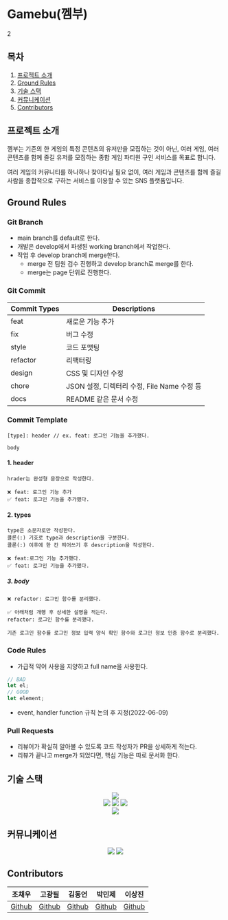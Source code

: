 # Gamebu(껨부)
2
## 목차
1. [프로젝트 소개](#프로젝트-소개)
2. [Ground Rules](#Ground-rules)
3. [기술 스택](#기술-스택)
4. [커뮤니케이션](#커뮤니케이션)
5. [Contributors](#Contributors)

## 프로젝트 소개

껨부는 기존의 한 게임의 특정 콘텐츠의 유저만을 모집하는 것이 아닌, 여러 게임, 여러 콘텐츠를 함께 즐길 유저를 모집하는 종합 게임 파티원 구인 서비스를 목표로 합니다.

여러 게임의 커뮤니티를 하나하나 찾아다닐 필요 없이, 여러 게임과 콘텐츠를 함께 즐길 사람을 종합적으로 구하는 서비스를 이용할 수 있는 SNS 플랫폼입니다.

## Ground Rules
### Git Branch
- main branch를 default로 한다.
- 개발은 develop에서 파생된 working branch에서 작업한다.
- 작업 후 develop branch에 merge한다.
    - merge 전 팀원 검수 진행하고 develop branch로 merge를 한다.
    - merge는 page 단위로 진행한다.

### Git Commit
|Commit Types|Descriptions|
|--|--|
|feat|새로운 기능 추가|
|fix|버그 수정|
|style|코드 포맷팅|
|refactor|리팩터링|
|design|CSS 및 디자인 수정|
|chore|JSON 설정, 디렉터리 수정, File Name 수정 등|
|docs|README 같은 문서 수정|

### Commit Template
```
[type]: header // ex. feat: 로그인 기능을 추가했다.

body
```
#### 1. header
```
hrader는 완성형 문장으로 작성한다.

❌ feat: 로그인 기능 추가
✅ feat: 로그인 기능을 추가했다.
```

#### 2. types
```
type은 소문자로만 작성한다.
콜론(:) 기호로 type과 description을 구분한다.
콜론(:) 이후에 한 칸 띄어쓰기 후 description을 작성한다.

❌ feat:로그인 기능 추가했다.
✅ feat: 로그인 기능을 추가했다.
```

##### 3. body
```
❌ refactor: 로그인 함수를 분리했다.

✅ 아래처럼 개행 후 상세한 설명을 적는다.
refactor: 로그인 함수를 분리했다.
              
기존 로그인 함수를 로그인 정보 입력 양식 확인 함수와 로그인 정보 인증 함수로 분리했다.
```

### Code Rules
- 가급적 약어 사용을 지양하고 full name을 사용한다.

```js
// BAD
let el;
// GOOD
let element;
```

- event, handler function 규칙 논의 후 지정(2022-06-09)

### Pull Requests
- 리뷰어가 확실히 알아볼 수 있도록 코드 작성자가 PR을 상세하게 적는다.
- 리뷰가 끝나고 merge가 되었다면, 핵심 기능은 따로 문서화 한다.

## 기술 스택
<div align=center> 
  <img src="https://img.shields.io/badge/react-61DAFB?style=for-the-badge&logo=react&logoColor=black" />
  <br>
  <img src="https://img.shields.io/badge/npm-CB3837?style=for-the-badge&logo=npm&logoColor=#CB3837" />
  <img src="https://img.shields.io/badge/React Router-121212?style=for-the-badge&logo=React Router&logoColor=#CA4245" />
  <img src="https://img.shields.io/badge/styled components-3C3C3C?style=for-the-badge&logo=styled-components&logoColor=#DB7093" />
  <br>
  <img src="https://img.shields.io/badge/Visual Studio Code-007ACC?style=for-the-badge&logo=Visual Studio Code&logoColor=#007ACC" />
  
</div>


## 커뮤니케이션
<div align=center> 
  <img src="https://img.shields.io/badge/Notion-000000?style=for-the-badge&logo=Notion&logoColor=#000000" />
  <img src="https://img.shields.io/badge/Discord-292841?style=for-the-badge&logo=Discord&logoColor=#5865F2" />
  
</div>

## Contributors
|조채우|고광필|김동언|박민제|이상진
|--|--|--|--|--|
|[Github](https://github.com/JoChaeWoo)|[Github](https://github.com/feel0321)|[Github](https://github.com/960817)|[Github](https://github.com/mieumje)|[Github](https://github.com/sangjin149)|
